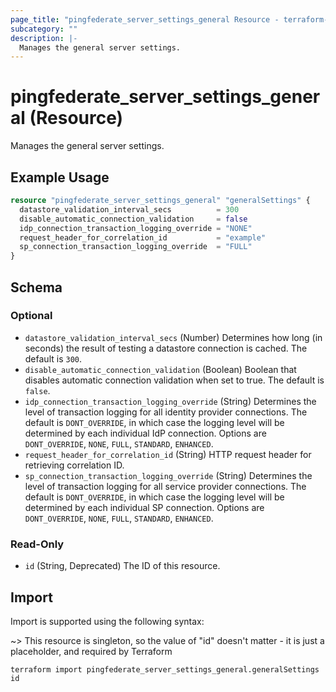 ```yaml
---
page_title: "pingfederate_server_settings_general Resource - terraform-provider-pingfederate"
subcategory: ""
description: |-
  Manages the general server settings.
---
```


# pingfederate_server_settings_general (Resource)

Manages the general server settings.

## Example Usage

```terraform
resource "pingfederate_server_settings_general" "generalSettings" {
  datastore_validation_interval_secs          = 300
  disable_automatic_connection_validation     = false
  idp_connection_transaction_logging_override = "NONE"
  request_header_for_correlation_id           = "example"
  sp_connection_transaction_logging_override  = "FULL"
}
```

<!-- schema generated by tfplugindocs -->
## Schema

### Optional

- `datastore_validation_interval_secs` (Number) Determines how long (in seconds) the result of testing a datastore connection is cached. The default is `300`.
- `disable_automatic_connection_validation` (Boolean) Boolean that disables automatic connection validation when set to true. The default is `false`.
- `idp_connection_transaction_logging_override` (String) Determines the level of transaction logging for all identity provider connections. The default is `DONT_OVERRIDE`, in which case the logging level will be determined by each individual IdP connection. Options are `DONT_OVERRIDE`, `NONE`, `FULL`, `STANDARD`, `ENHANCED`.
- `request_header_for_correlation_id` (String) HTTP request header for retrieving correlation ID.
- `sp_connection_transaction_logging_override` (String) Determines the level of transaction logging for all service provider connections. The default is `DONT_OVERRIDE`, in which case the logging level will be determined by each individual SP connection. Options are `DONT_OVERRIDE`, `NONE`, `FULL`, `STANDARD`, `ENHANCED`.

### Read-Only

- `id` (String, Deprecated) The ID of this resource.

## Import

Import is supported using the following syntax:

~> This resource is singleton, so the value of "id" doesn't matter - it is just a placeholder, and required by Terraform

```shell
terraform import pingfederate_server_settings_general.generalSettings id
```